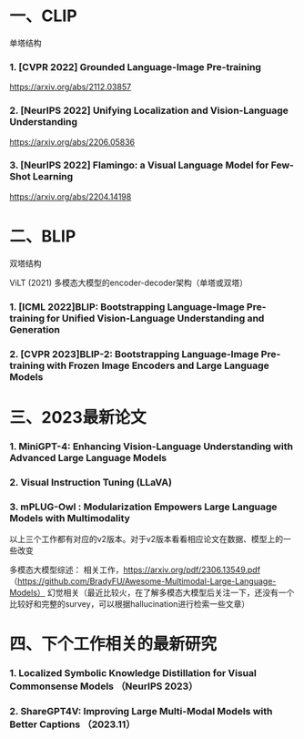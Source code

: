 # 一、CLIP

单塔结构

### 1. [CVPR 2022] Grounded Language-Image Pre-training 

https://arxiv.org/abs/2112.03857 

### 2. [NeurIPS 2022] Unifying Localization and Vision-Language Understanding

https://arxiv.org/abs/2206.05836

### 3. [NeurIPS 2022] Flamingo: a Visual Language Model for Few-Shot Learning 

https://arxiv.org/abs/2204.14198

# 二、BLIP

双塔结构

ViLT (2021) 多模态大模型的encoder-decoder架构（单塔或双塔）

### 1. [ICML 2022]BLIP: Bootstrapping Language-Image Pre-training for Unified Vision-Language Understanding and Generation

### 2. [CVPR 2023]BLIP-2: Bootstrapping Language-Image Pre-training with Frozen Image Encoders and Large Language Models

# 三、2023最新论文

### 1. MiniGPT-4: Enhancing Vision-Language Understanding with Advanced Large Language Models

### 2. Visual Instruction Tuning (LLaVA)

### 3. mPLUG-Owl : Modularization Empowers Large Language Models with Multimodality

以上三个工作都有对应的v2版本。对于v2版本看看相应论文在数据、模型上的一些改变

多模态大模型综述：
相关工作，https://arxiv.org/pdf/2306.13549.pdf （https://github.com/BradyFU/Awesome-Multimodal-Large-Language-Models）
幻觉相关（最近比较火，在了解多模态大模型后关注一下，还没有一个比较好和完整的survey，可以根据hallucination进行检索一些文章）

# 四、下个工作相关的最新研究

### 1. Localized Symbolic Knowledge Distillation for Visual Commonsense Models （NeurIPS 2023）

### 2. ShareGPT4V: Improving Large Multi-Modal Models with Better Captions （2023.11）
